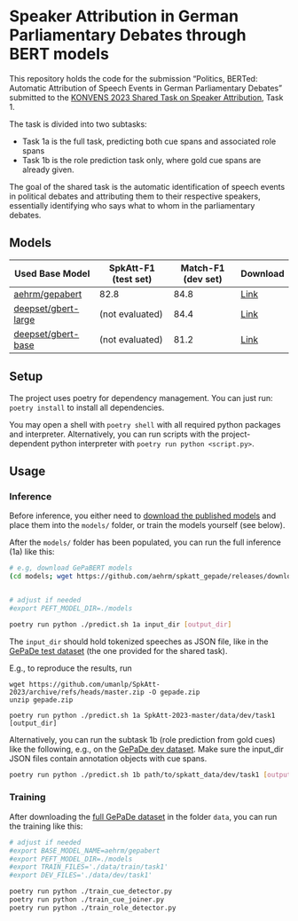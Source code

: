 # Speaker Attribution in German Parliamentary Debates through BERT models

This repository holds the code for the submission “Politics, BERTed: Automatic
Attribution of Speech Events in German Parliamentary Debates” submitted to the
[KONVENS 2023 Shared Task on Speaker Attribution](https://github.com/umanlp/SpkAtt-2023), Task 1.

The task is divided into two subtasks:
* Task 1a is the full task, predicting both cue spans and associated role spans
* Task 1b is the role prediction task only, where gold cue spans are already given.

The goal of the shared task is the automatic identification of speech events in
political debates  and attributing them to their respective speakers,
essentially identifying who says what to whom in the parliamentary debates.

## Models

| Used Base Model                                                   | SpkAtt-F1 (test set) | Match-F1 (dev set) | Download                   |
|-------------------------------------------------------------------|----------------------|--------------------|----------------------------|
| [aehrm/gepabert](https://huggingface.co/aehrm/gepabert)           | 82.8                 | 84.8               | [Link][gepabert-release]   |
| [deepset/gbert-large](https://huggingface.co/deepset/gbert-large) | (not evaluated)      | 84.4               | [Link][gbertlarge-release] |
| [deepset/gbert-base](https://huggingface.co/deepset/gbert-base)   | (not evaluated)      | 81.2               | [Link][gbertbase-release]  |


## Setup

The project uses poetry for dependency management. You can just run:
`poetry install` to install all dependencies.

You may open a shell with `poetry shell` with all required python packages and interpreter.
Alternatively, you can run scripts with the project-dependent python interpreter with `poetry run python <script.py>`.

## Usage

### Inference

Before inference, you either need to [download the published models][gepabert-release] and
place them into the `models/` folder, or train the models yourself (see below).

After the `models/` folder has been populated, you can run the full inference (1a) like this:
```sh
# e.g, download GePaBERT models
(cd models; wget https://github.com/aehrm/spkatt_gepade/releases/download/konvens/gepabert_models.tar; tar xf gepabert_models.tar;)


# adjust if needed
#export PEFT_MODEL_DIR=./models

poetry run python ./predict.sh 1a input_dir [output_dir]
```
The `input_dir` should hold tokenized speeches as JSON file, like in the [GePaDe test dataset](https://github.com/umanlp/SpkAtt-2023/tree/master/data/eval/task1_test) (the one provided for
the shared task).

E.g., to reproduce the results, run 
```
wget https://github.com/umanlp/SpkAtt-2023/archive/refs/heads/master.zip -O gepade.zip
unzip gepade.zip

poetry run python ./predict.sh 1a SpkAtt-2023-master/data/dev/task1 [output_dir]
```

Alternatively, you can run the subtask 1b (role prediction from gold cues) like the following, e.g., on
the [GePaDe dev dataset](https://github.com/umanlp/SpkAtt-2023/tree/master/data/dev/task1). Make sure the input_dir JSON files contain annotation objects with cue spans.
```sh
poetry run python ./predict.sh 1b path/to/spkatt_data/dev/task1 [output_dir]
```

### Training

After downloading the [full GePaDe dataset](https://github.com/umanlp/SpkAtt-2023/tree/master/data) in the folder `data`, you can run the training like this:
```sh
# adjust if needed
#export BASE_MODEL_NAME=aehrm/gepabert
#export PEFT_MODEL_DIR=./models
#export TRAIN_FILES='./data/train/task1'
#export DEV_FILES='./data/dev/task1'

poetry run python ./train_cue_detector.py
poetry run python ./train_cue_joiner.py
poetry run python ./train_role_detector.py
```

[gepabert-release]: https://github.com/aehrm/spkatt_gepade/releases/download/konvens/gepabert_models.tar
[gbertlarge-release]: https://github.com/aehrm/spkatt_gepade/releases/download/konvens/gbertbase_models.tar
[gbertbase-release]: https://github.com/aehrm/spkatt_gepade/releases/download/konvens/gbertlarge_models.tar
